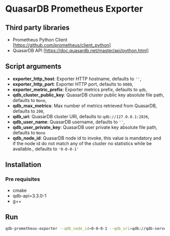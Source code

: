 # QuasarDB Prometheus Exporter

## Third party libraries

- Prometheus Python Client [https://github.com/prometheus/client_python] 
- QuasarDB API [https://doc.quasardb.net/master/api/python.html]

## Script arguments

- __exporter_http_host__: Exporter HTTP hostname, defaults to `''`, 
- __exporter_http_port__: Exporter HTTP port, defaults to `8080`, 
- __exporter_metric_prefix__: Exporter metrics prefix, defaults to `qdb`, 
- __qdb_cluster_public_key__: QuasarDB cluster public key absolute file path, defaults to `None`, 
- __qdb_max_metrics__: Max number of metrics retrieved from QuasarDB, defaults to `200`, 
- __qdb_uri__: QuasarDB cluster URI, defaults to `qdb://127.0.0.1:2836`, 
- __qdb_user_name__: QuasarDB username, defaults to `''`, 
- __qdb_user_private_key__: QuasarDB user private key absolute file path, defaults to `None`
- __qdb_node_id__: QuasarDB node id to invoke, this value is mandatory and if the node id do not match any of the cluster no statistics while be available., defaults to `'0-0-0-1'`

## Installation

### Pre requisites

- cmake
- qdb-api=3.3.0-1
- g++

## Run 

```bash
qdb-prometheus-exporter --qdb_node_id=0-0-0-1 --qdb_uri=qdb://qdb-server:2836 --exporter_http_port=9090
```